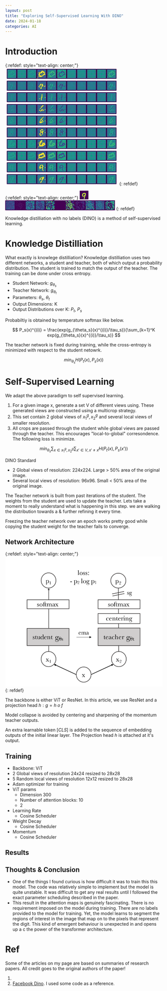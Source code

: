 ```yaml
---
layout: post
title: "Exploring Self-Supervised Learning With DINO"
date: 2024-01-18
categories: AI
---
```


# Introduction

{:refdef: style="text-align: center;"}
![yay](/assets/DINO/attns.png)
{: refdef}

{:refdef: style="text-align: center;"}
![yay](/assets/DINO/9.png)
![yay](/assets/DINO/9_attn.jpg)
{: refdef}

Knowledge distilliation with no labels (DINO) is a method of self-supervised learning.


# Knowledge Distilliation


What exactly is knowlege distilliation? Knowledge distilliation uses two different networks, a student and teacher, both of which output a probability distribution. The student is trained to match the output of the teacher. The training can be done under cross entropy. 


- Student Network: $g_{\theta_s}$
- Teacher Network: $g_{\theta_t}$
- Parameters: $\theta_s$, $\theta_t$
- Output Dimensions: K
- Output Distributions over K: $P_t$, $P_s$

Probabiltiy is obtained by temperature softmax like below.

$$
P_s(x)^{(i)} = \frac{exp(g_{\theta_s}(x)^{(i)}/\tau_s)}{\sum_{k=1}^K exp(g_{\theta_s}(x)^{(i)}/\tau_s)}
$$

The teacher network is fixed during training, while the cross-entropy is minimized with respect to the student netowrk.

$$
min_{\theta_s} H(P_{t}(x), P_s(x))
$$

# Self-Supervised Learning

We adapt the above paradigm to self supervised learning.

1. For a given image x, generate a set V of different views using. These generated views are constructed using a multicrop strategy.
2. This set contain 2 global views of $x_1^g,x_2^g$ and several local views of smaller resolution.
3. All crops are passed through the student while global views are passed through the teacher. This encourages "local-to-global" corresondence. The following loss is minimize.

$$
min_{\theta_s}\sum_{x\in{x_1^g,x_2^g}}\sum_{x'\in V, x' \neq x}H(P_t(x), P_s(x'))
$$

DINO Standard

- 2 Global views of resolution: 224x224. Large > 50% area of the original image.
- Several local views of resolution: 96x96. Small < 50% area of the original image.


The Teacher network is built from past iterations of the student. The weights from the student are used to update the teacher. Lets take a moment to really understand what is happening in this step. we are walking the distribution towards a  & further refining it every time.

Freezing the teacher network over an epoch works pretty good while copying the student weight for the teacher fails to converge.


## Network Architecture

{:refdef: style="text-align: center;"}
![yay](/assets/DINO/model_architecture.png)
{: refdef}


The backbone is either ViT or ResNet. In this article, we use ResNet and a projection head $h: g = h\;o\;f$

Model collapse is avoided by centering and sharpening of the momentum teacher outputs.


An extra learnable token $[CLS]$ is added to the sequence of embedding outputs of the initial linear layer. The Projection head $h$ is attached at it's output.

## Training

- Backbone: ViT
- 2 Global views of resolution 24x24 resized to 28x28
- 5 Random local views of resolution 12x12 resized to 28x28
- Adam optimizer for training
- ViT params
    - Dimension 300
    - Number of attention blocks: 10
    - 2
- Learning Rate
    - Cosine Scheduler
- Weight Decay
    - Cosine Scheduler
- Momentum
    - Cosine Scheduler

## Results

## Thoughts & Conclusion


- One of the things I found curious is how difficult it was to train this this model. The code was relatively simple to implement but the model is quite unstable. It was difficult to get any real results until I followed the exact parameter scheduling described in the paper.
- This result in the attention maps is genuinely fascinating. There is no requirement imposed on the model during training. There are no labels provided to the model for training. Yet, the model learns to segment the regions of interest in the image that map on to the pixels that represent the digit. This kind of emergent behaviour is unexpected in and opens up a c the power of the transformer architecture.

# Ref

Some of the articles on my page are based on summaries of research papers. All credit goes to the original authors of the paper!

1. 
2. [Facebook Dino](https://github.com/facebookresearch/dino). I used some code as a reference.